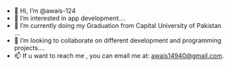 - 👋 Hi, I’m @awais-124
- 👀 I’m interested in app development....
- 🌱 I’m currently doing my Graduation from Capital University of Pakistan ...
- 💞️ I’m looking to collaborate on different development and programming projects....
- 📫 If u want to reach me , you can email me at: awais14940@gmail.com.

<!---
awais-124/awais-124 is a ✨ special ✨ repository because its `README.md` (this file) appears on your GitHub profile.
You can click the Preview link to take a look at your changes.
--->
